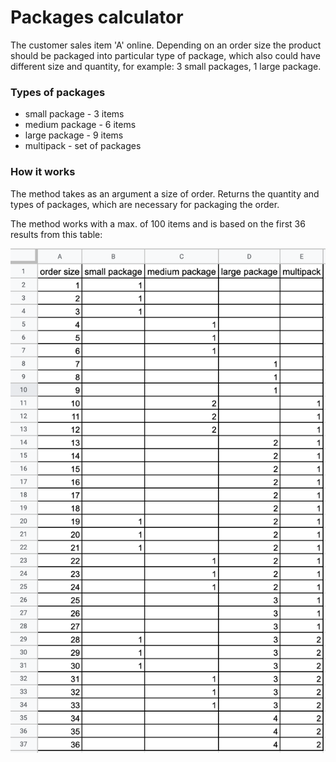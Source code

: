 # Packages calculator #

The customer sales item 'A' online. Depending on an order size the product 
should be packaged into particular type of package, which also could have
different size and quantity, for example: 3 small packages, 1 large package.

### Types of packages ###

* small package - 3 items
* medium package - 6 items
* large package - 9 items
* multipack - set of packages

### How it works ###

The method takes as an argument a size of order.
Returns the quantity and types of packages,
which are necessary for packaging the order.

The method works with a max. of 100 items and is based on the first 36 results from this table:

![](table.png)